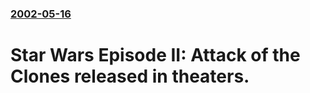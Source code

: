 ### [2002-05-16](/news/2002/05/16/index.md)

#  Star Wars Episode II: Attack of the Clones released in theaters.



